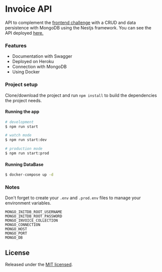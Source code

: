 # Invoice API

API to complement the [frontend challenge](https://github.com/DavidBarcenas/angular-invoice) with a CRUD and data persistence with MongoDB using the Nestjs framework. You can see the API deployed [here.](https://shrouded-thicket-06047.herokuapp.com/docs/)

### Features
- Documentation with Swagger
- Deployed on Heroku
- Connection with MongoDB
- Using Docker

### Project setup

Clone/download the project and run `npm install` to build the dependencies the project needs.

#### Running the app

```bash
# development
$ npm run start

# watch mode
$ npm run start:dev

# production mode
$ npm run start:prod
```
#### Running DataBase

```bash
$ docker-compose up -d
```

### Notes
Don't forget to create your `.env` and `.prod.env` files to manage your environment variables.

```
MONGO_INITDB_ROOT_USERNAME
MONGO_INITDB_ROOT_PASSWORD
MONGO_INVOICE_COLLECTION
MONGO_CONNECTION
MONGO_HOST
MONGO_PORT
MONGO_DB
```

## License

Released under the [MIT licensed](LICENSE).
